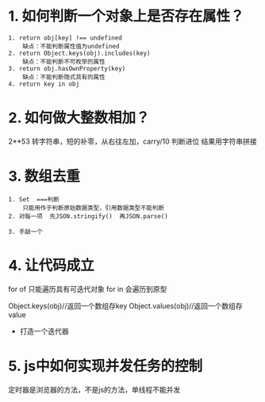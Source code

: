 # 1. 如何判断一个对象上是否存在属性？

    1. return obj[key] !== undefined
        缺点：不能判断属性值为undefined
    2. return Object.keys(obj).includes(key)
        缺点：不能判断不可枚举的属性
    3. return obj.hasOwnProperty(key)
        缺点：不能判断隐式具有的属性
    4. return key in obj

# 2. 如何做大整数相加？
2**53
转字符串，短的补零，从右往左加，carry/10 判断进位 结果用字符串拼接

# 3. 数组去重
    1. Set  ===判断
        只能用作于判断原始数据类型，引用数据类型不能判断
    2. 对每一项  先JSON.stringify()  再JSON.parse()

    3. 手敲一个

# 4. 让代码成立

for of 只能遍历具有可迭代对象
for in 会遍历到原型

Object.keys(obj)//返回一个数组存key
Object.values(obj)//返回一个数组存value

- 打造一个迭代器

# 5. js中如何实现并发任务的控制

定时器是浏览器的方法，不是js的方法，单线程不能并发